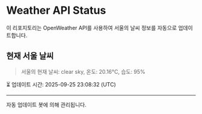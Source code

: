 
# Weather API Status

이 리포지토리는 OpenWeather API를 사용하여 서울의 날씨 정보를 자동으로 업데이트합니다.

## 현재 서울 날씨
> 서울의 현재 날씨: clear sky, 온도: 20.16°C, 습도: 95%

⏳ 업데이트 시간: 2025-09-25 23:08:32 (UTC)

---
자동 업데이트 봇에 의해 관리됩니다.
